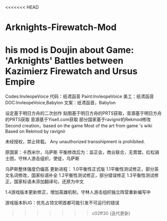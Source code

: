 <<<<<<< HEAD
# Arknights-Firewatch-Mod
his mod is Doujin about Game: 'Arknights' Battles between Kazimierz Firewatch and Ursus Empire 
=======
Codes:InvleopeVoice
代码：纸鸢函音
Paint:InvleopeVoice
美工：纸鸢函音
DOC:InvleopeVoice,Babylon
文案：纸鸢函音，Babylon

设定基于明日方舟的二次创作
贴图基于明日方舟的PRTS获取，音源基于明日方舟的PRTS获取
音源基于Yisell.com获取
部分国家基于ravignir的Rekmod修改
Second creation，based on the game <Arknight>
Most of the art from game <Arknight>'s wiki <PRTS>
Based on Rekmod by ravignir

未经授权，禁止转载。
Any unauthorized transshipment is prohibited.

原国家：卡西米尔，乌萨斯
平衡修改后为：监正会，商业联合，无胄盟，红松骑士团，守林人游击组织，使徒，乌萨斯

乌萨斯整体强度仍偏高
更新进程：
1.0平衡性正式版
1.1平衡性测试修正，部分英文名词修改，国家标语补全
1.2平衡性测试修正，部分错误修正
1.3平衡性测试修正，国家标语未添加翻译句，还原为中文

1.4游戏版本更新修正，增加英雄机制，守林人游击组织独立阵营重新编写中

游戏版本BUG：优先占领文明首都可能引发不可运行的错误
>>>>>>> c02ff30 (迭代更新)
